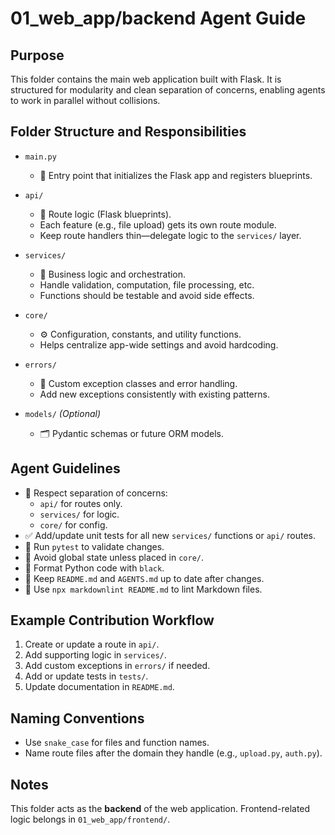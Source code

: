 # 01_web_app/backend Agent Guide

## Purpose
This folder contains the main web application built with Flask. It is structured for modularity and clean separation of concerns, enabling agents to work in parallel without collisions.

## Folder Structure and Responsibilities

- `main.py`  
  - 🔌 Entry point that initializes the Flask app and registers blueprints.

- `api/`  
  - 📡 Route logic (Flask blueprints).  
  - Each feature (e.g., file upload) gets its own route module.
  - Keep route handlers thin—delegate logic to the `services/` layer.

- `services/`  
  - 🧠 Business logic and orchestration.
  - Handle validation, computation, file processing, etc.
  - Functions should be testable and avoid side effects.

- `core/`  
  - ⚙️ Configuration, constants, and utility functions.
  - Helps centralize app-wide settings and avoid hardcoding.

- `errors/`  
  - 🚨 Custom exception classes and error handling.
  - Add new exceptions consistently with existing patterns.

- `models/` *(Optional)*  
  - 🗂️ Pydantic schemas or future ORM models.

## Agent Guidelines

- 👣 Respect separation of concerns:
  - `api/` for routes only.
  - `services/` for logic.
  - `core/` for config.
- ✅ Add/update unit tests for all new `services/` functions or `api/` routes.
- 🧪 Run `pytest` to validate changes.
- 🚫 Avoid global state unless placed in `core/`.
- 🧹 Format Python code with `black`.
- 📄 Keep `README.md` and `AGENTS.md` up to date after changes.
- 🧰 Use `npx markdownlint README.md` to lint Markdown files.

## Example Contribution Workflow

1. Create or update a route in `api/`.
2. Add supporting logic in `services/`.
3. Add custom exceptions in `errors/` if needed.
4. Add or update tests in `tests/`.
5. Update documentation in `README.md`.

## Naming Conventions

- Use `snake_case` for files and function names.
- Name route files after the domain they handle (e.g., `upload.py`, `auth.py`).

## Notes

This folder acts as the **backend** of the web application. Frontend-related logic belongs in `01_web_app/frontend/`.